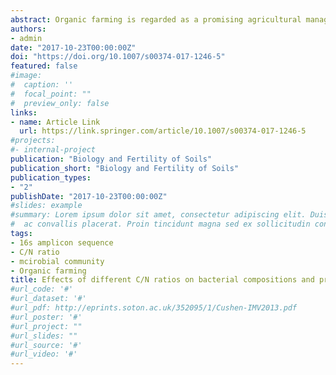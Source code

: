 ```yaml
---
abstract: Organic farming is regarded as a promising agricultural management practice to maintain a sustainable ecosystem. However, organic farming often has lower yields than conventional farming, which might be due to the different quantities and qualities of nutrients applied through fertilization in these two contrasting farming practices. Given that nutrient conversion in soil is largely driven by the presence and activities of microorganisms, we investigated here how bacterial communities and biochemical processes respond to fertilizers with different C/N ratios in organically managed soil. We measured responses in the microbial C and N utilization patterns, bacterial compositions, and soil properties over a period of 56 days. This revealed a positive correlation between N assimilation into microbial biomass and the C/N ratios of fertilizers. However, this relationship was also impacted by bacteria introduced along with the fertilizer, in particular with alfalfa. Together our results demonstrate the differential responses that bacterial communities have to different types of fertilizers. This information will contribute to a better management of organic soil with the long-term aim of improving productivity.
authors:
- admin
date: "2017-10-23T00:00:00Z"
doi: "https://doi.org/10.1007/s00374-017-1246-5"
featured: false
#image:
#  caption: ''
#  focal_point: ""
#  preview_only: false
links:
- name: Article Link
  url: https://link.springer.com/article/10.1007/s00374-017-1246-5
#projects:
#- internal-project
publication: "Biology and Fertility of Soils"
publication_short: "Biology and Fertility of Soils"
publication_types:
- "2"
publishDate: "2017-10-23T00:00:00Z"
#slides: example
#summary: Lorem ipsum dolor sit amet, consectetur adipiscing elit. Duis posuere tellus
#  ac convallis placerat. Proin tincidunt magna sed ex sollicitudin condimentum.
tags:
- 16s amplicon sequence
- C/N ratio
- mcirobial community
- Organic farming
title: Effects of different C/N ratios on bacterial compositions and processes in an organically managed soil
#url_code: '#'
#url_dataset: '#'
#url_pdf: http://eprints.soton.ac.uk/352095/1/Cushen-IMV2013.pdf
#url_poster: '#'
#url_project: ""
#url_slides: ""
#url_source: '#'
#url_video: '#'
---
```




